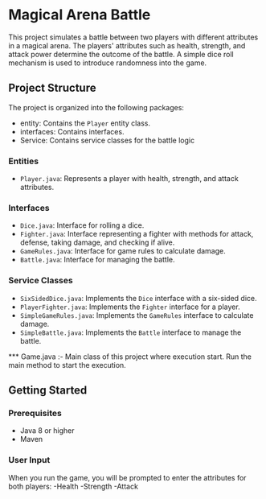 # Magical Arena Battle

This project simulates a battle between two players with different attributes in a magical arena. The players' attributes such as health, strength, and attack power determine the outcome of the battle. A simple dice roll mechanism is used to introduce randomness into the game.

## Project Structure

The project is organized into the following packages:

- entity: Contains the `Player` entity class.
- interfaces: Contains interfaces.
- Service: Contains service classes for the battle logic

### Entities

- `Player.java`: Represents a player with health, strength, and attack attributes.

### Interfaces

- `Dice.java`: Interface for rolling a dice.
- `Fighter.java`: Interface representing a fighter with methods for attack, defense, taking damage, and checking if alive.
- `GameRules.java`: Interface for game rules to calculate damage.
- `Battle.java`: Interface for managing the battle.

### Service Classes

- `SixSidedDice.java`: Implements the `Dice` interface with a six-sided dice.
- `PlayerFighter.java`: Implements the `Fighter` interface for a player.
- `SimpleGameRules.java`: Implements the `GameRules` interface to calculate damage.
- `SimpleBattle.java`: Implements the `Battle` interface to manage the battle.

*** Game.java :- Main class of this project where execution start.
Run the main method to start the execution.

## Getting Started

### Prerequisites

- Java 8 or higher
- Maven

### User Input 
When you run the game, you will be prompted to enter the attributes for both players:
-Health
-Strength
-Attack
